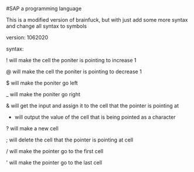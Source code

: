 #SAP a programming language

This is a modified version of brainfuck, but with just add some more syntax and change all syntax to symbols

version: 1062020

syntax:

! will make the cell the poniter is pointing to increase 1

@ will make the cell the poniter is pointing to decrease 1

$ will make the poniter go left

_ will make the poniter go right

& will get the input and assign it to the cell that the pointer is pointing at

* will output the value of the cell that is being pointed as a character

? will make a new cell

; will delete the cell that the pointer is pointing at cell

/ will make the pointer go to the first cell

' will make the pointer go to the last cell
